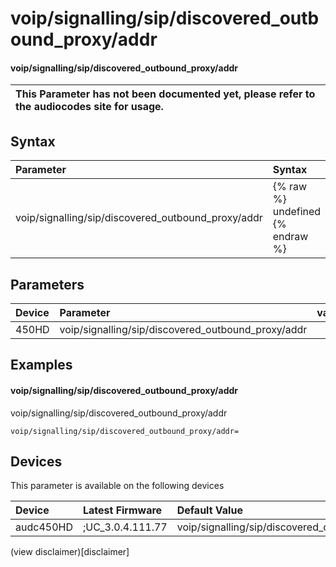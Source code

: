 ﻿---
description: voip/signalling/sip/discovered_outbound_proxy/addr
search: false
---

# voip/signalling/sip/discovered_outbound_proxy/addr

#### voip/signalling/sip/discovered_outbound_proxy/addr


| This Parameter has not been documented yet, please refer to the audiocodes site for usage.  |
| :--- |

## Syntax
| Parameter | Syntax |
| :--- | :--- |
|voip/signalling/sip/discovered_outbound_proxy/addr | {% raw %} undefined {% endraw %} |

## Parameters
|Device|Parameter|value|Description|
|:---|:---|:---|:---|
| 450HD | voip/signalling/sip/discovered_outbound_proxy/addr |  |  |

## Examples
#### voip/signalling/sip/discovered_outbound_proxy/addr

voip/signalling/sip/discovered_outbound_proxy/addr

```
voip/signalling/sip/discovered_outbound_proxy/addr=
```

## Devices
This parameter is available on the following devices

| Device | Latest Firmware | Default Value |
|:---|:---|:---|
| audc450HD | ;UC_3.0.4.111.77 | voip/signalling/sip/discovered_outbound_proxy/addr= 

(view disclaimer)[disclaimer]
